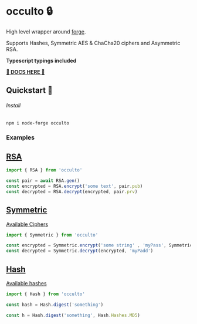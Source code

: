 # occulto 🔒

High level wrapper around [forge](https://github.com/digitalbazaar/forge).

Supports Hashes, Symmetric AES & ChaCha20 ciphers and Asymmetric RSA.

**Typescript typings included**

[**📒 DOCS HERE 📒**](https://cupcakearmy.github.io/occulto/index.html)

## Quickstart 🚀

###### Install

```
npm i node-forge occulto
```

### Examples 

## [RSA](https://cupcakearmy.github.io/occulto/modules/_rsa_.html)

```typescript
import { RSA } from 'occulto'

const pair = await RSA.gen()
const encrypted = RSA.encrypt('some text', pair.pub)
const decrypted = RSA.decrypt(encrypted, pair.prv)
```

## [Symmetric](https://cupcakearmy.github.io/occulto/modules/_symmetric_.html)

[Available Ciphers](https://cupcakearmy.github.io/occulto/enums/_symmetric_.ciphers.html)

```javascript
import { Symmetric } from 'occulto'

const encrypted = Symmetric.encrypt('some string' , 'myPass', Symmetric.Ciphers.AES_128_GCM)
const decrypted = Symmetric.decrypt(encrypted, 'myPadd')
```

## [Hash](https://cupcakearmy.github.io/occulto/modules/_hash_.html)

[Available hashes](https://cupcakearmy.github.io/occulto/enums/_hash_.hashes.html)

```typescript
import { Hash } from 'occulto'

const hash = Hash.digest('something')

const h = Hash.digest('something', Hash.Hashes.MD5)

```
